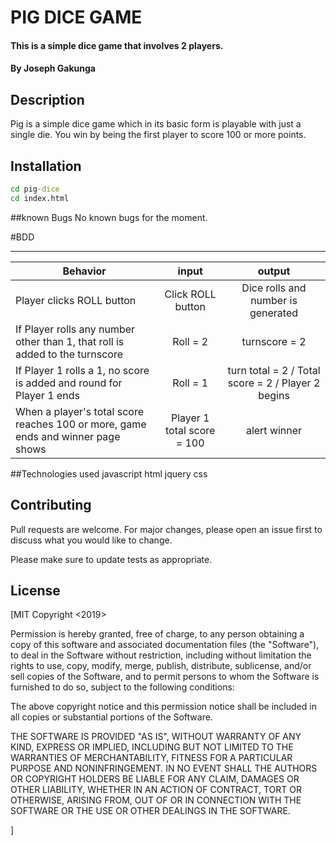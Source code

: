 # PIG DICE GAME
#### This is a simple dice game that involves 2 players.
#### By **Joseph Gakunga**
## Description
Pig is a simple dice game which in its basic form is playable with just a single die. You win by being the first player to score 100 or more points.

## Installation
  ```cmd
  cd pig-dice
  cd index.html
  ```

##known Bugs
No known bugs for the moment.

#BDD
_____________________________________________________________________________________________________________________________________________________________________________________
| Behavior                                                                             | input                                  | output                                            |
|--------------------------------------------------------------------------------------|:--------------------------------------:|:-------------------------------------------------:|
| Player clicks ROLL button                                                            |Click ROLL button                       | Dice rolls and number is generated                |
|If Player rolls any number other than 1, that roll is added to the turnscore          |Roll = 2                                |turnscore = 2                                      |
| If Player 1 rolls a 1, no score is added and round for Player 1 ends                 | Roll = 1                               |turn total = 2 / Total score = 2 / Player 2 begins |
|When a player's total score reaches 100 or more, game ends and winner page shows      |Player 1 total score = 100              |alert winner                                       |                |______________________________________________________________________________________|_________________________________________|__________________________________________________| 
##Technologies used
    javascript
    html
    jquery
    css


## Contributing
Pull requests are welcome. For major changes, please open an issue first to discuss what you would like to change.

Please make sure to update tests as appropriate.

## License
[MIT
Copyright <2019> <Joseph>

Permission is hereby granted, free of charge, to any person obtaining a copy of this software and associated documentation files (the "Software"), to deal in the Software without restriction, including without limitation the rights to use, copy, modify, merge, publish, distribute, sublicense, and/or sell copies of the Software, and to permit persons to whom the Software is furnished to do so, subject to the following conditions:

The above copyright notice and this permission notice shall be included in all copies or substantial portions of the Software.

THE SOFTWARE IS PROVIDED "AS IS", WITHOUT WARRANTY OF ANY KIND, EXPRESS OR IMPLIED, INCLUDING BUT NOT LIMITED TO THE WARRANTIES OF MERCHANTABILITY, FITNESS FOR A PARTICULAR PURPOSE AND NONINFRINGEMENT. IN NO EVENT SHALL THE AUTHORS OR COPYRIGHT HOLDERS BE LIABLE FOR ANY CLAIM, DAMAGES OR OTHER LIABILITY, WHETHER IN AN ACTION OF CONTRACT, TORT OR OTHERWISE, ARISING FROM, OUT OF OR IN CONNECTION WITH THE SOFTWARE OR THE USE OR OTHER DEALINGS IN THE SOFTWARE.


]